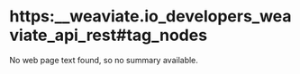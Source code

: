 # https:\_\_weaviate.io_developers_weaviate_api_rest#tag_nodes

No web page text found, so no summary available.
